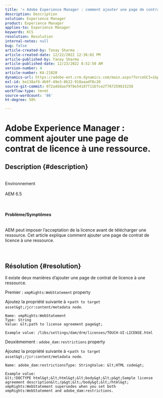 ```yaml
---
title: '« Adobe Experience Manager : comment ajouter une page de contrat de licence à une ressource. »'
description: Description
solution: Experience Manager
product: Experience Manager
applies-to: Experience Manager
keywords: KCS
resolution: Resolution
internal-notes: null
bug: false
article-created-by: Tanay Sharma .
article-created-date: 12/22/2022 12:36:02 PM
article-published-by: Tanay Sharma .
article-published-date: 12/23/2022 8:52:50 AM
version-number: 4
article-number: KA-21020
dynamics-url: https://adobe-ent.crm.dynamics.com/main.aspx?forceUCI=1&pagetype=entityrecord&etn=knowledgearticle&id=e851b830-f581-ed11-81ac-6045bd006239
exl-id: be138af6-db9f-49e3-8b22-910aaadf8c20
source-git-commit: 072adddaaf978e54187711bfce2f767259815238
workflow-type: tm+mt
source-wordcount: '86'
ht-degree: 50%

---
```


# Adobe Experience Manager : comment ajouter une page de contrat de licence à une ressource.

## Description {#description}

<br>Environnement<br><br>AEM 6.5<br><br> <br><br><b>Problème/Symptômes</b><br><br><br>AEM peut imposer l’acceptation de la licence avant de télécharger une ressource. Cet article explique comment ajouter une page de contrat de licence à une ressource.<br><br> 

## Résolution {#resolution}


Il existe deux manières d’ajouter une page de contrat de licence à une ressource.

Premier : `xmpRights:WebStatement` property

Ajoutez la propriété suivante à &lt;`path to target asset&gt;/jcr:content/metadata node`.




```
Name: xmpRights:WebStatement
Type: String
Value: &lt;path to license agreement page&gt;
```




`Example value: /libs/settings/dam/drm/licenses/TOUCH-UI-LICENSE.html`



Deuxièmement : `adobe_dam:restrictions` property

Ajoutez la propriété suivante à &lt;`path to target asset&gt;/jcr:content/metadata node`.




```
Name: adobe_dam:restrictionsType: StringValue: &lt;HTML code&gt;
```







```
Example value:
&lt;!DOCTYPE html&gt;&lt;html&gt;&lt;body&gt;&lt;p&gt;Sample license agreement description&lt;/p&gt;&lt;/body&gt;&lt;/html&gt;
xmpRights:WebStatement supersedes when you set both xmpRights:WebStatement and adobe_dam:restrictions.
```
